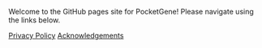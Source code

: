 Welcome to the GitHub pages site for PocketGene! Please navigate using the links below.

[Privacy Policy](https://recursivelymanan.github.io/privacy-policy.html)
[Acknowledgements](https://recursivelymanan.github.io/acknowledgements.html)
